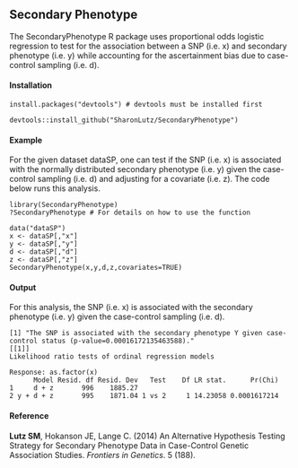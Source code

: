 ## Secondary Phenotype
The SecondaryPhenotype R package uses proportional odds logistic regression to test for the association between a SNP (i.e. x) and secondary phenotype (i.e. y) while accounting for the ascertainment bias due to case-control sampling (i.e. d).
#### Installation
```
install.packages("devtools") # devtools must be installed first

devtools::install_github("SharonLutz/SecondaryPhenotype")
```
#### Example
For the given dataset dataSP, one can test if the SNP (i.e. x) is associated with the normally distributed secondary phenotype (i.e. y) given the case-control sampling (i.e. d)  and adjusting for a covariate (i.e. z). The code below runs this analysis.
```
library(SecondaryPhenotype)
?SecondaryPhenotype # For details on how to use the function

data("dataSP")
x <- dataSP[,"x"]
y <- dataSP[,"y"]
d <- dataSP[,"d"]
z <- dataSP[,"z"]
SecondaryPhenotype(x,y,d,z,covariates=TRUE)
```

#### Output
For this analysis, the SNP (i.e. x) is associated with the secondary phenotype (i.e. y) given the case-control sampling (i.e. d).

```
[1] "The SNP is associated with the secondary phenotype Y given case-control status (p-value=0.00016172135463588)."
[[1]]
Likelihood ratio tests of ordinal regression models

Response: as.factor(x)
      Model Resid. df Resid. Dev   Test    Df LR stat.      Pr(Chi)
1     d + z       996    1885.27                                   
2 y + d + z       995    1871.04 1 vs 2     1 14.23058 0.0001617214
```

#### Reference
**Lutz SM**, Hokanson JE, Lange C. (2014) An Alternative Hypothesis Testing Strategy for Secondary Phenotype Data in Case-Control Genetic Association Studies. *Frontiers in Genetics*. 5 (188).
